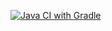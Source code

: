 [![Java CI with Gradle](https://github.com/GorenkoMar/Api-Ci/actions/workflows/gradle.yml/badge.svg)](https://github.com/GorenkoMar/Api-Ci/actions/workflows/gradle.yml)